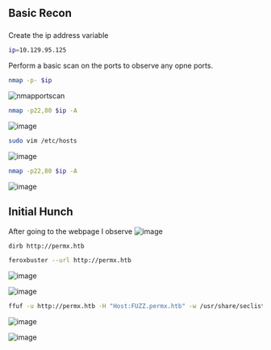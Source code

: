## Basic Recon

### 

Create the ip address variable

```bash
ip=10.129.95.125
```

Perform a basic scan on the ports to observe any opne ports.

```bash
nmap -p- $ip
```

![nmapportscan](https://github.com/user-attachments/assets/6cfab490-88ef-4185-8dc4-3d8c36f12e31)

```bash
nmap -p22,80 $ip -A
```
![image](https://github.com/user-attachments/assets/201bf43e-7e59-499c-8409-98e8aaf8a2a9)


```bash
sudo vim /etc/hosts
```
![image](https://github.com/user-attachments/assets/2ed9b810-a00a-4cf0-9574-d8dd5bd1f357)

```bash
nmap -p22,80 $ip -A
```

![image](https://github.com/user-attachments/assets/35625c54-68cb-4b02-9c29-e098b41d0aa2)
## Initial Hunch
After going to the webpage I observe
![image](https://github.com/user-attachments/assets/53309791-d3e1-4f00-90db-8f1344529aec)

```bash
dirb http://permx.htb
```

```bash
feroxbuster --url http://permx.htb
```

![image](https://github.com/user-attachments/assets/2f72a185-d0d6-4e4b-95eb-31ceaa84aed3)

![image](https://github.com/user-attachments/assets/db00849a-bc87-4572-a3cb-8340bfdc74b8)
```bash
ffuf -u http://permx.htb -H "Host:FUZZ.permx.htb" -w /usr/share/seclists/Discovery/DNS/subdomains-top1million-20000.txt -fw 18
```

![image](https://github.com/user-attachments/assets/64a2504c-a5e2-4e49-9391-618ce6b02e0e)

![image](https://github.com/user-attachments/assets/7d7642d2-817a-48cb-b189-ec10b837ade3)

